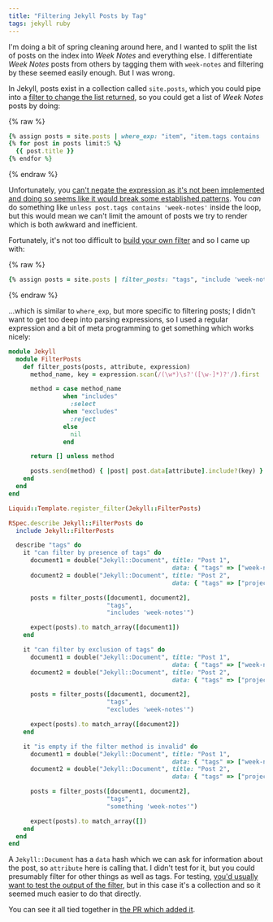 ```yaml
---
title: "Filtering Jekyll Posts by Tag"
tags: jekyll ruby
---
```


I'm doing a bit of spring cleaning around here, and I wanted to split the list
of posts on the index into _Week Notes_ and everything else. I differentiate
_Week Notes_ posts from others by tagging them with `week-notes` and filtering
by these seemed easily enough. But I was wrong.

In Jekyll, posts exist in a collection called `site.posts`, which you could
pipe into a [filter to change the list returned][1], so you could get a list
of _Week Notes_ posts by doing:

{% raw %}
```ruby
{% assign posts = site.posts | where_exp: "item", "item.tags contains 'week-notes'" %}
{% for post in posts limit:5 %}
  {{ post.title }}
{% endfor %}
```
{% endraw %}

Unfortunately, you [can't negate the expression as it's not been implemented
and doing so seems like it would break some established patterns][2]. You
_can_ do something like `unless post.tags contains 'week-notes'` inside the
loop, but this would mean we can't limit the amount of posts we try to render
which is both awkward and inefficient.

Fortunately, it's not too difficult to [build your own filter][3] and so I came
up with:

{% raw %}
```ruby
{% assign posts = site.posts | filter_posts: "tags", "include 'week-notes'" %}
```
{% endraw %}

…which is similar to `where_exp`, but more specific to filtering posts; I
didn't want to get too deep into parsing expressions, so I used a regular
expression and a bit of meta programming to get something which works nicely:

```ruby
module Jekyll
  module FilterPosts
    def filter_posts(posts, attribute, expression)
      method_name, key = expression.scan(/(\w*)\s?'([\w-]*)?'/).first

      method = case method_name
               when "includes"
                 :select
               when "excludes"
                 :reject
               else
                 nil
               end

      return [] unless method

      posts.send(method) { |post| post.data[attribute].include?(key) }
    end
  end
end

Liquid::Template.register_filter(Jekyll::FilterPosts)
```

```ruby
RSpec.describe Jekyll::FilterPosts do
  include Jekyll::FilterPosts

  describe "tags" do
    it "can filter by presence of tags" do
      document1 = double("Jekyll::Document", title: "Post 1",
                                             data: { "tags" => ["week-notes"] })
      document2 = double("Jekyll::Document", title: "Post 2",
                                             data: { "tags" => ["projects"] })

      posts = filter_posts([document1, document2],
                           "tags",
                           "includes 'week-notes'")

      expect(posts).to match_array([document1])
    end

    it "can filter by exclusion of tags" do
      document1 = double("Jekyll::Document", title: "Post 1",
                                             data: { "tags" => ["week-notes"] })
      document2 = double("Jekyll::Document", title: "Post 2",
                                             data: { "tags" => ["projects"] })

      posts = filter_posts([document1, document2],
                           "tags",
                           "excludes 'week-notes'")

      expect(posts).to match_array([document2])
    end

    it "is empty if the filter method is invalid" do
      document1 = double("Jekyll::Document", title: "Post 1",
                                             data: { "tags" => ["week-notes"] })
      document2 = double("Jekyll::Document", title: "Post 2",
                                             data: { "tags" => ["projects"] })

      posts = filter_posts([document1, document2],
                           "tags",
                           "something 'week-notes'")

      expect(posts).to match_array([])
    end
  end
end
```

A `Jekyll::Document` has a `data` hash which we can ask for information about
the post, so `attribute` here is calling that. I didn't test for it, but you
could presumably filter for other things as well as tags. For testing,
[you'd usually want to test the output of the filter][4], but in this case
it's a collection and so it seemed much easier to do that directly.

You can see it all tied together in [the PR which added it][5].

[1]: https://jekyllrb.com/docs/liquid/filters/
[2]: https://github.com/Shopify/liquid/issues/138
[3]: https://jekyllrb.com/docs/plugins/filters/
[4]: https://github.com/Shopify/liquid/wiki/Liquid-for-Programmers#create-your-own-filters
[5]: https://github.com/nickcharlton/nickcharlton.net/pull/77
